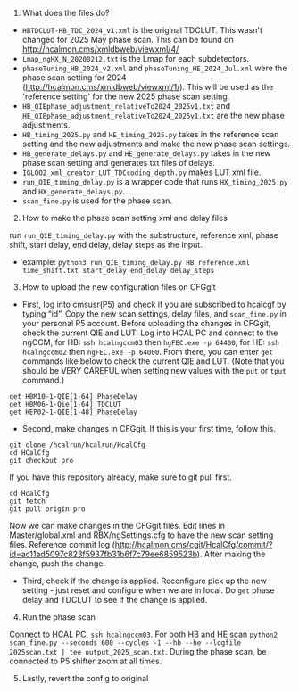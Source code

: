 1. What does the files do?
 
 - `HBTDCLUT-HB_TDC_2024_v1.xml` is the original TDCLUT. This wasn't changed for 2025 May phase scan. This can be found on http://hcalmon.cms/xmldbweb/viewxml/4/
 -  `Lmap_ngHX_N_20200212.txt` is the Lmap for each subdetectors.
 - `phaseTuning_HB_2024_v2.xml` and `phaseTuning_HE_2024_Jul.xml` were the phase scan setting for 2024 (http://hcalmon.cms/xmldbweb/viewxml/1/). This will be used as the 'reference setting' for the new 2025 phase scan setting.
 - `HB_QIEphase_adjustment_relativeTo2024_2025v1.txt` and `HE_QIEphase_adjustment_relativeTo2024_2025v1.txt` are the new phase adjustments.
 - `HB_timing_2025.py` and `HE_timing_2025.py` takes in the reference scan setting and the new adjustments and make the new phase scan settings.
 - `HB_generate_delays.py` and `HE_generate_delays.py` takes in the new phase scan setting and generates txt files of delays.
 - `IGLOO2_xml_creator_LUT_TDCcoding_depth.py` makes LUT xml file.
 - `run_QIE_timing_delay.py` is a wrapper code that runs `HX_timing_2025.py` and `HX_generate_delays.py`.
 - `scan_fine.py` is used for the phase scan.

2. How to make the phase scan setting xml and delay files

run `run_QIE_timing_delay.py` with the substructure, reference xml, phase shift, start delay, end delay, delay steps as the input.
- example: `python3 run_QIE_timing_delay.py HB reference.xml time_shift.txt start_delay end_delay delay_steps`

3. How to upload the new configuration files on CFGgit

- First, log into cmsusr(P5) and check if you are subscribed to hcalcgf by typing “id”. Copy the new scan settings, delay files, and `scan_fine.py` in your personal P5 account.
  Before uploading the changes in CFGgit, check the current QIE and LUT. Log into HCAL PC and connect to the ngCCM, for HB: `ssh hcalngccm03` then `hgFEC.exe -p 64400`, for HE: `ssh hcalngccm02` then `ngFEC.exe -p 64000`.
  From there, you can enter `get` commands like below to check the current QIE and LUT. (Note that you should be VERY CAREFUL when setting new values with the `put` or `tput` command.)

```
get HBM10-1-QIE[1-64]_PhaseDelay
get HBM06-1-Qie[1-64]_TDCLUT
get HEP02-1-QIE[1-48]_PhaseDelay
```

- Second, make changes in CFGgit. If this is your first time, follow this.
```
git clone /hcalrun/hcalrun/HcalCfg
cd HCalCfg
git checkout pro
```
If you have this repository already, make sure to git pull first.
```
cd HcalCfg
git fetch
git pull origin pro
```
Now we can make changes in the CFGgit files. Edit lines in Master/global.xml and RBX/ngSettings.cfg to have the new scan setting files. 
Reference commit log (http://hcalmon.cms/cgit/HcalCfg/commit/?id=ac11ad5097c823f5937fb31b6f7c79ee6859523b). After making the change, push the change.

- Third, check if the change is applied.
Reconfigure pick up the new setting - just reset and configure when we are in local.
Do `get` phase delay and TDCLUT to see if the change is applied.

4. Run the phase scan

Connect to HCAL PC, `ssh hcalngccm03`. For both HB and HE scan `python2 scan_fine.py --seconds 600 --cycles -1 --hb --he --logfile 2025scan.txt | tee output_2025_scan.txt`.
During the phase scan, be connected to P5 shifter zoom at all times.

5. Lastly, revert the config to original
